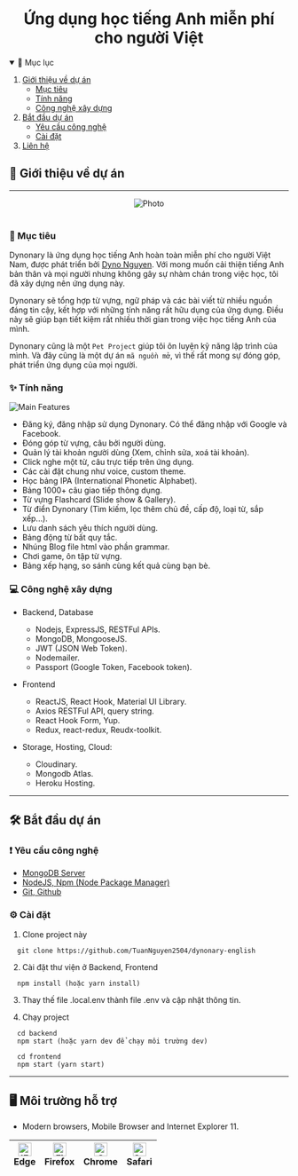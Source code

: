 <h1 align="center">
Ứng dụng học tiếng Anh miễn phí cho người Việt
</h1>

<!-- TABLE OF CONTENTS -->
<details open="open">
  <summary>📑 Mục lục</summary>
  <ol>
    <li>
      <a href="#📝-giới-thiệu-về-dự-án">Giới thiệu về dự án</a>
      <ul>
        <li><a href="#🎯-mục-tiêu">Mục tiêu</a></li>
        <li><a href="#✨-tính-năng">Tính năng</a></li>
        <li><a href="#💻-công-nghệ-xây-dựng">Công nghệ xây dựng</a></li>
      </ul>
    </li>
    <li>
      <a href="#🛠-bắt-đầu-dự-án">Bắt đầu dự án</a>
      <ul>
        <li><a href="#❗-yêu-cầu-công-nghệ">Yêu cầu công nghệ</a></li>
        <li><a href="#⚙-cài-đặt">Cài đặt</a></li>
      </ul>
    </li>
    <li><a href="#📞-liên-lạc">Liên hệ</a></li>
  </ol>
</details>

## 📝 Giới thiệu về dự án

---

<div align="center">
  <img src="https://res.cloudinary.com/dynonary/image/upload/w_1200,h_630/v1626682179/dynonary/logo/dynonary-cover.png" alt="Photo" />
</div>

<br />

### 🎯 Mục tiêu

Dynonary là ứng dụng học tiếng Anh hoàn toàn miễn phí cho người Việt Nam, được phát triển bởi [Dyno Nguyen](https://dynonguyen.com). Với mong muốn cải thiện tiếng Anh bản thân và mọi người nhưng không gây sự nhàm chán trong việc học, tôi đã xây dựng nên ứng dụng này.

Dynonary sẽ tổng hợp từ vựng, ngữ pháp và các bài viết từ nhiều nguồn đáng tin cậy, kết hợp với những tính năng rất hữu dụng của ứng dụng. Điều này sẽ giúp bạn tiết kiệm rất nhiều thời gian trong việc học tiếng Anh của mình.

Dynonary cũng là một `Pet Project` giúp tôi ôn luyện kỹ năng lập trình của mình. Và đây cũng là một dự án `mã nguồn mở`, vì thế rất mong sự đóng góp, phát triển ứng dụng của mọi người.

### ✨ Tính năng

![Main Features](https://res.cloudinary.com/dynonary/image/upload/v1627098768/dynonary/logo/dyno-main.png)

-   Đăng ký, đăng nhập sử dụng Dynonary. Có thể đăng nhập với Google và Facebook.
-   Đóng góp từ vựng, câu bởi người dùng.
-   Quản lý tài khoản người dùng (Xem, chỉnh sửa, xoá tài khoản).
-   Click nghe một từ, câu trực tiếp trên ứng dụng.
-   Các cài đặt chung như voice, custom theme.
-   Học bảng IPA (International Phonetic Alphabet).
-   Bảng 1000+ câu giao tiếp thông dụng.
-   Từ vựng Flashcard (Slide show & Gallery).
-   Từ điển Dynonary (Tìm kiếm, lọc thêm chủ đề, cấp độ, loại từ, sắp xếp...).
-   Lưu danh sách yêu thích người dùng.
-   Bảng động từ bất quy tắc.
-   Nhúng Blog file html vào phần grammar.
-   Chơi game, ôn tập từ vựng.
-   Bảng xếp hạng, so sánh cùng kết quả cùng bạn bè.

### 💻 Công nghệ xây dựng

-   Backend, Database

    -   Nodejs, ExpressJS, RESTFul APIs.
    -   MongoDB, MongooseJS.
    -   JWT (JSON Web Token).
    -   Nodemailer.
    -   Passport (Google Token, Facebook token).

-   Frontend

    -   ReactJS, React Hook, Material UI Library.
    -   Axios RESTFul API, query string.
    -   React Hook Form, Yup.
    -   Redux, react-redux, Reudx-toolkit.

-   Storage, Hosting, Cloud:
    -   Cloudinary.
    -   Mongodb Atlas.
    -   Heroku Hosting.

---

## 🛠 Bắt đầu dự án

### ❗ Yêu cầu công nghệ

-   [MongoDB Server](https://www.mongodb.com/)
-   [NodeJS, Npm (Node Package Manager)](https://nodejs.org/en/)
-   [Git, Github](https://git-scm.com/)

### ⚙ Cài đặt

1. Clone project này

```
  git clone https://github.com/TuanNguyen2504/dynonary-english
```

2. Cài đặt thư viện ở Backend, Frontend

```
  npm install (hoặc yarn install)
```

3. Thay thế file .local.env thành file .env và cập nhật thông tin.

4. Chạy project

```
  cd backend
  npm start (hoặc yarn dev để chạy môi trường dev)
```

```
  cd frontend
  npm start (yarn start)
```

---

## 🖥 **Môi trường hỗ trợ**

-   Modern browsers, Mobile Browser and Internet Explorer 11.

| [<img src="https://raw.githubusercontent.com/alrra/browser-logos/master/src/edge/edge_48x48.png" alt="IE / Edge" width="24px" height="24px" />](http://godban.github.io/browsers-support-badges/)<br> Edge | [<img src="https://raw.githubusercontent.com/alrra/browser-logos/master/src/firefox/firefox_48x48.png" alt="Firefox" width="24px" height="24px" />](http://godban.github.io/browsers-support-badges/)<br>Firefox | [<img src="https://raw.githubusercontent.com/alrra/browser-logos/master/src/chrome/chrome_48x48.png" alt="Chrome" width="24px" height="24px" />](http://godban.github.io/browsers-support-badges/)<br>Chrome | [<img src="https://raw.githubusercontent.com/alrra/browser-logos/master/src/safari/safari_48x48.png" alt="Safari" width="24px" height="24px" />](http://godban.github.io/browsers-support-badges/)<br>Safari |
| ---------------------------------------------------------------------------------------------------------------------------------------------------------------------------------------------------------- | ---------------------------------------------------------------------------------------------------------------------------------------------------------------------------------------------------------------- | ------------------------------------------------------------------------------------------------------------------------------------------------------------------------------------------------------------ | ------------------------------------------------------------------------------------------------------------------------------------------------------------------------------------------------------------ |
